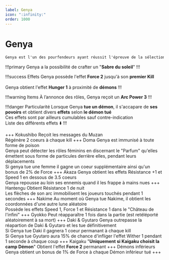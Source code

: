 ```yaml
---
label: Genya
icon: ":infinity:"
order: 1000
---
```


# Genya

```txt
Genya est l'un des pourfendeurs ayant réussit l'épreuve de la sélection finale 
```

!!!primary
Genya a la possibilité de crafter un "**Sabre du soleil**"
!!!

!!!success Effets
Genya possède l'effet **Force 2** jusqu'à son **premier Kill** <br>
<br>
Genya obtient l'effet **Hunger 1** à proximité de **démons**
!!!

!!!warning Items
À l’annonce des rôles, Genya reçoit un **Arc Power 3**
!!!

!!!danger Particularité
Lorsque Genya **tue un démon**, il s'accapare de **ses povoirs** et obtient divers **effets** selon **le démon tué** <br>
Ces effets sont par ailleurs cumulables sauf contre-indication <br>
Liste des différents effets :arrow_down:
!!!

+++ Kokushibo
Reçoit les messages du Muzan <br>
Régénère 2 coeurs à chaque kill
+++ Doma 
Genya est immunisé à toute forme de poison <br>
Genya peut détecter les rôles féminins en discernant le "Parfum" qu'elles émettent sous forme de particules derrière elles, pendant leurs déplacements <br>
Si genya tue une femme il gagne un coeur supplémentaire ainsi qu'un bonus de 2% de Force
+++ Akaza 
Genya obtient les effets Résistance +1 et Speed 1 en dessous de 3.5 coeurs <br>
Genya repousse au loin ses ennemis quand il les frappe à mains nues
+++ Hantengu
Obtient Résistance 1 de nuit <br>
Les flèches de son arc immobilisent les joueurs touchés pendant 1 secondes
+++ Nakime
Au moment où Genya tue Nakime, il obtient les coordonnées d'une autre lune aléatoire <br>
Possède les effets Speed 1, Force 1 et Résistance 1 dans le "Château de l'infini"
+++ Gyokko
Peut réapparaître 1 fois dans la partie (est retéléporté aléatoirement à sa mort)
+++ Daki & Gyutaro
Genya outrepasse la réapartion de Daki & Gyutaro et les tue définitivement <br>
Si Genya tue Daki il gagnera 1 coeur permanant à chaque kill <br>
Si Genya tue Gyutaro aura 15% de chance d'infliger l'effet Wither 1 pendant 1 seconde à chaque coup
+++ Kaigaku
"**Uniquement si Kaigaku choisit la camp Démon**"
Obtient l'effet **Force 2** permanant
+++ Démons inférieurs
Genya obtient un bonus de 1% de Force à chaque Démon inférieur tué
+++















